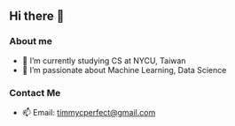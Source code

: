 ## Hi there 👋

### About me
- 🔭 I’m currently studying CS at NYCU, Taiwan
- 🌱 I’m passionate about Machine Learning, Data Science

### Contact Me
- 📫 Email: timmycperfect@gmail.com

<!--
**Timmyy011/Timmyy011** is a ✨ _special_ ✨ repository because its `README.md` (this file) appears on your GitHub profile.

Here are some ideas to get you started:

- 🔭 I’m currently working on ...
- 🌱 I’m currently learning ...
- 👯 I’m looking to collaborate on ...
- 🤔 I’m looking for help with ...
- 💬 Ask me about ...
- 📫 How to reach me: ...
- 😄 Pronouns: ...
- ⚡ Fun fact: ...
-->
